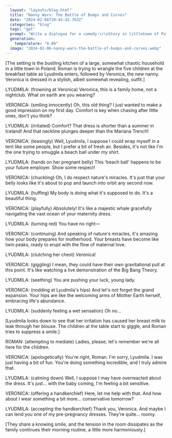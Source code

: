 ```yaml
---
  layout: "layouts/blog.html"
  title: "Nanny Wars: The Battle of Bumps and Curves"
  date: "2024-02-06T20:45:42.763Z"
  categories: "blog"
  tags: "gpt"
  prompt: "Write a dialogue for a comedy:\r\nStory in littletown of Poland. Nanny Veronicais non-pregnant, and she comes to work for a large family. Roman and Lyudmila, her employers, are already expecting their sixth child. Blonde Lyudmila is heavily pregnant with a huge belly. Lyudmila is a quarrelsome woman. She was very happy when, due to pregnancy, her breasts doubled in size due to the arrival of milk. But Veronica still has larger breasts, even without pregnancy, which caused Lyudmila great anger.\r\nLyudmila is indignant at Veronica's deep neckline and short dress for a nanny. In response, Veronica begins to make fun of Lyudmila’s huge pregnant belly, her breasts filled with milk and her plump buttocks. Come up with three theses from Veronica about Lyudmila’s pregnant belly, one thesis about the very fact of Lyudmila’s pregnancy, three theses about Lyudmila’s mother’s breasts enlarging from breast milk, and one thesis about the expansion of Lyudmila’s hips.\r\nBecause of anger, Lyudmila’s breast milk first leaks."
  generation: 
    temperature: "0.09"
  image: "2024-02-06-nanny-wars-the-battle-of-bumps-and-curves.webp"
---
```

[The setting is the bustling kitchen of a large, somewhat chaotic household in a little town in Poland. Roman is trying to wrangle the five children at the breakfast table as Lyudmila enters, followed by Veronica, the new nanny. Veronica is dressed in a stylish, albeit somewhat revealing, outfit.]

LYUDMILA: (frowning at Veronica) Veronica, this is a family home, not a nightclub. What on earth are you wearing?

VERONICA: (smiling innocently) Oh, this old thing? I just wanted to make a good impression on my first day. Comfort is key when chasing after little ones, don't you think?

LYUDMILA: (irritated) Comfort? That dress is shorter than a summer in Iceland! And that neckline plunges deeper than the Mariana Trench!

VERONICA: (teasingly) Well, Lyudmila, I suppose I could wrap myself in a tent like some people, but I prefer a bit of fresh air. Besides, it's not like I'm the one trying to smuggle a beach ball under my shirt.

LYUDMILA: (hands on her pregnant belly) This 'beach ball' happens to be your future employer. Show some respect!

VERONICA: (chuckling) Oh, I do respect nature's miracles. It's just that your belly looks like it's about to pop and launch into orbit any second now.

LYUDMILA: (huffing) My body is doing what it's supposed to do. It's a beautiful thing.

VERONICA: (playfully) Absolutely! It's like a majestic whale gracefully navigating the vast ocean of your maternity dress.

LYUDMILA: (turning red) You have no right—

VERONICA: (continuing) And speaking of nature's miracles, it's amazing how your body prepares for motherhood. Your breasts have become like twin peaks, ready to erupt with the flow of maternal love.

LYUDMILA: (clutching her chest) Veronica!

VERONICA: (giggling) I mean, they could have their own gravitational pull at this point. It's like watching a live demonstration of the Big Bang Theory.

LYUDMILA: (seething) You are pushing your luck, young lady.

VERONICA: (nodding at Lyudmila's hips) And let's not forget the grand expansion. Your hips are like the welcoming arms of Mother Earth herself, embracing life's abundance.

LYUDMILA: (suddenly feeling a wet sensation) Oh no...

[Lyudmila looks down to see that her irritation has caused her breast milk to leak through her blouse. The children at the table start to giggle, and Roman tries to suppress a smile.]

ROMAN: (attempting to mediate) Ladies, please, let's remember we're all here for the children.

VERONICA: (apologetically) You're right, Roman. I'm sorry, Lyudmila. I was just having a bit of fun. You're doing something incredible, and I truly admire that.

LYUDMILA: (calming down) Well, I suppose I may have overreacted about the dress. It's just... with the baby coming, I'm feeling a bit sensitive.

VERONICA: (offering a handkerchief) Here, let me help with that. And how about I wear something a bit more... conservative tomorrow?

LYUDMILA: (accepting the handkerchief) Thank you, Veronica. And maybe I can lend you one of my pre-pregnancy dresses. They're quite... roomy.

[They share a knowing smile, and the tension in the room dissipates as the family continues their morning routine, a little more harmoniously.]
